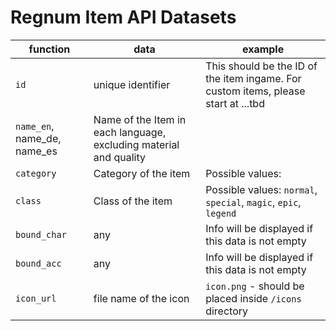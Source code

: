 # Regnum Item API Datasets

|function|data|example|
|---|---|---|
|``id``|unique identifier|This should be the ID of the item ingame. For custom items, please start at ...tbd|
|``name_en``, name_de, name_es|Name of the Item in each language, excluding material and quality||
|``category``|Category of the item|Possible values:|
|``class``|Class of the item|Possible values: ``normal``, ``special``, ``magic``, ``epic``, ``legend``|
|``bound_char``|any|Info will be displayed if this data is not empty|
|``bound_acc``|any|Info will be displayed if this data is not empty|
|``icon_url``|file name of the icon|``icon.png`` - should be placed inside ``/icons`` directory|
